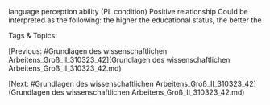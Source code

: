 language perception ability  (PL 
condition) 
Positive relationship
Could be interpreted as the following: the 
higher the educational status, the better the 

   Tags & Topics:
   

[Previous: #Grundlagen des wissenschaftlichen Arbeitens_Groß_II_310323_42](Grundlagen des wissenschaftlichen Arbeitens_Groß_II_310323_42.md)

[Next: #Grundlagen des wissenschaftlichen Arbeitens_Groß_II_310323_42](Grundlagen des wissenschaftlichen Arbeitens_Groß_II_310323_42.md)